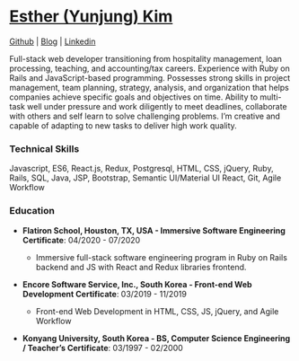 # [Esther (Yunjung) Kim](mailto:estherkimyunjung@gmail.com)

[Github](https://github.com/estherkimyunjung) | [Blog](https://medium.com/@estherkimyunjung) | [Linkedin](https://www.linkedin.com/in/estherkim-yunjung)


Full-stack web developer transitioning from hospitality management, loan processing, teaching, and accounting/tax careers. Experience with Ruby on Rails and JavaScript-based programming. Possesses strong skills in project management, team planning, strategy, analysis, and organization that helps companies achieve specific goals and objectives on time. Ability to multi-task well under pressure and work diligently to meet deadlines, collaborate with others and self learn to solve challenging problems. I’m creative and capable of adapting to new tasks to deliver high work quality. 


### Technical Skills

Javascript, ES6, React.js, Redux, Postgresql, HTML, CSS, jQuery, Ruby, Rails, SQL, Java, JSP, Bootstrap, Semantic UI/Material UI React, Git, Agile Workflow
<!--  
 
### Projects

* **[Home1800](https://github.com/estherkimyunjung/Home1800)**

  * An application that allows clients to create user profiles, search, and review property listings and make appointments with a real estate agent. The client can also send emails with attachments and chat with an agent in real-time. 
  * Ruby on Rails API backend with endpoints for users (client and agent), companies, properties, and appointments. Node.js backend with node mailer for email and socket.io for chat server.
  * React frontend with JWT authentication to manage user logins. Google Maps API to show the location and provide additional information to the property listings.
  * Material UI, Semantic UI, and Bootstrap React for the UI framework.

* **[Tysther](https://github.com/estherkimyunjung/Rails_project)**
 
  * The app is designed to provide user reviews and ratings for local restaurants.  Users can also upload reviews and ratings for restaurants that they have visited
  * Ruby on Rails API backend with endpoints for the user, review, restaurant, food, and location.
  * Utilized JSON web tokens and local storage to store encrypted user information.
  * CSS styled with vanilla CSS and Bootstrap.


### Experience

* **Genesis Home Loan, Houston, TX - Mortgage Loan Processor**: NOV 2015 - AUG 2017

  * Prepared documents for underwriting by verifying client income, credit reports, and other information.
  * Set up and completed loan submission packages and meeting strict deadlines 100% of the time.
  * Worked personally with customers in a fast-paced environment. Prompt responses and resolutions to issues, and closeout 100% of loans.
  * Evaluated approvals against established bank and government lending standards.
  * Acquired management approval for loan products, including small business and commercial loans.

* **Quiznos, Houston, TX - Franchise Owner / Manager**: JUL 2001 - JUL 2015

  * Coordinated business paperwork, contracts, employee files, and tax submissions, maintaining Top 5 in regional store sales throughout store operation.
  * Increased business with improved marketing, excellent customer service strategies, and maintaining top food quality, resulting in a 25% increase in sales revenue.
  * Recruited and developed successful operations staff to handle day-to-day business operations.
  * Managed labor, inventory, and reduced overhead costs effectively to maintain business profitability.
  * Handled team, customer, and operations issues with professional strategies to meet business goals.
 -->

### Education

* **Flatiron School, Houston, TX, USA - Immersive Software Engineering Certificate**: 04/2020 - 07/2020
  * Immersive full-stack software engineering program in Ruby on Rails backend and JS with React and Redux libraries frontend.

* **Encore Software Service, Inc., South Korea - Front-end Web Development Certificate**: 03/2019 - 11/2019
  * Front-end Web Development in HTML, CSS, JS, jQuery, and Agile Workflow

* **Konyang University, South Korea - BS, Computer Science Engineering / Teacher’s Certificate**: 03/1997 - 02/2000
